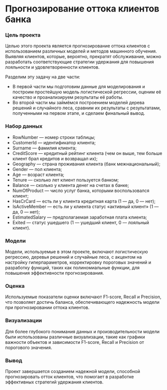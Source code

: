 # Прогнозирование оттока клиентов банка
### Цель проекта
Целью этого проекта является прогнозирование оттока клиентов с использованием различных моделей и методов машинного обучения.
Выявляя клиентов, которые, вероятно, прекратят обслуживание,
можно разработать соответствующие стратегии удержания для повышения лояльности и удовлетворенности клиентов.

Разделим эту задачу на две части:
* В первой части мы подготовим данные для моделирования и построим простейшую модель логистической регрессии, оценим её качество и проанализируем результаты её работы.
* Во второй части мы займёмся построением моделей дерева решений и случайного леса, сравним их результаты с результатами, полученными на первом этапе, и сделаем финальный вывод.

### Набор данных
* RowNumber — номер строки таблицы;
* CustomerId — идентификатор клиента;
* Surname — фамилия клиента;
* CreditScore — кредитный рейтинг клиента (чем он выше, тем больше клиент брал кредитов и возвращал их);
* Geography — страна проживания клиента (банк межнациональный);
* Gender — пол клиента;
* Age — возраст клиента;
* Tenure — сколько лет клиент пользуется банком;
* Balance — сколько у клиента денег на счетах в банке;
* NumOfProduct — число услуг банка, которыми воспользовался клиент;
* HasCrCard — есть ли у клиента кредитная карта (1 — да, 0 — нет);
* IsActiveMember — есть ли у клиента статус «активный клиент» (1 — да, 0 — нет);
* EstimatedSalary — предполагаемая заработная плата клиента;
* Exited — статус ушедшего (1 — ушедший клиент, 0 — лояльный клиент).

### Модели
Модели, используемые в этом проекте, включают логистическую регрессию, деревья решений и случайные леса,
с акцентом на настройку гиперпараметров, корректировку пороговых значений и разработку функций,
таких как полиномиальные функции, для повышения эффективности прогнозирования.

### Оценка
Используемые показатели оценки включают F1-score, Recall и Precision, что позволяет достичь баланса,
обеспечивающего надежность модели при прогнозировании оттока клиентов.

### Визуализации
Для более глубокого понимания данных и производительности модели были использованы различные визуализации,
такие как графики важности объектов и зависимости F1-score, Recall и Precision от порогового значения.

### Вывод
Проект завершается созданием надежной модели, способной прогнозировать отток клиентов,
что помогает в разработке эффективных стратегий удержания клиентов.
